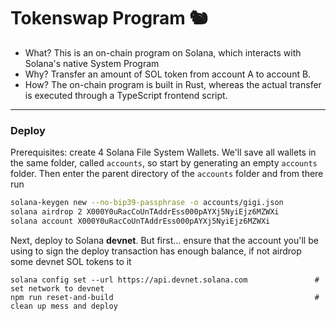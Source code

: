 
# Tokenswap Program :chipmunk:

 - What? This is an on-chain program on Solana, which interacts with Solana's native System Program<br/>
 - Why? Transfer an amount of SOL token from account A to account B.<br/>
 - How? The on-chain program is built in Rust, whereas the actual transfer is executed through a TypeScript frontend script.

---

### Deploy
Prerequisites: create 4 Solana File System Wallets. We'll save all wallets in the same folder, called `accounts`, so start by generating an empty `accounts` folder. Then enter the parent directory of the `accounts` folder and from there run

```bash
solana-keygen new --no-bip39-passphrase -o accounts/gigi.json
solana airdrop 2 X000Y0uRacCoUnTAddrEss000pAYXj5NyiEjz6MZWXi
solana account X000Y0uRacCoUnTAddrEss000pAYXj5NyiEjz6MZWXi
```

Next, deploy to Solana **devnet**. But first... ensure that the account you'll be using to sign the deploy transaction has enough balance, if not airdrop some devnet SOL tokens to it 
```
solana config set --url https://api.devnet.solana.com               # set network to devnet
npm run reset-and-build                                             # clean up mess and deploy
```